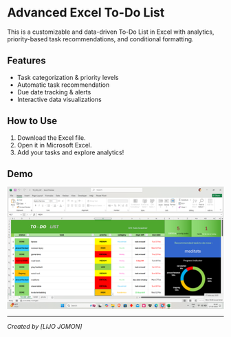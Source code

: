 # Advanced Excel To-Do List  
This is a customizable and data-driven To-Do List in Excel with analytics, priority-based task recommendations, and conditional formatting.  

## Features  
- Task categorization & priority levels  
- Automatic task recommendation  
- Due date tracking & alerts  
- Interactive data visualizations  

## How to Use  
1. Download the Excel file.  
2. Open it in Microsoft Excel.  
3. Add your tasks and explore analytics!  

## Demo  
![Excel Screenshot](https://github.com/LIJOpi/To-Do-List-Excel/blob/main/Screenshot%20(26).png)

---
*Created by [LIJO JOMON]*  
